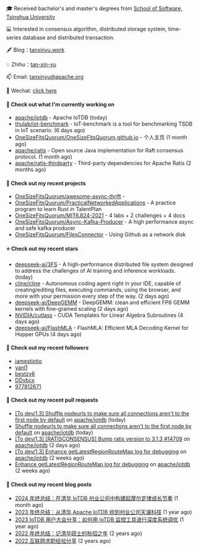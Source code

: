 🎓 Received bachelor's and master's degrees from [School of Software, Tsinghua University](https://www.thss.tsinghua.edu.cn/)

💻 Interested in consensus algorithm, distributed storage system, time-series database and distributed transaction.

🖋 Blog：[tanxinyu.work](https://tanxinyu.work)

💡 Zhihu：[tan-xin-yu](https://www.zhihu.com/people/tan-xin-yu-22)

📫 Email: [tanxinyu@apache.org](mailto:tanxinyu@apache.org)

💬 Wechat: [click here](https://github.com/LebronAl/LebronAl/issues/1)

#### 👷 Check out what I'm currently working on

- [apache/iotdb](https://github.com/apache/iotdb) - Apache IoTDB (today)
- [thulab/iot-benchmark](https://github.com/thulab/iot-benchmark) - IoT-benchmark is a tool for benchmarking TSDB in IoT scenario. (6 days ago)
- [OneSizeFitsQuorum/OneSizeFitsQuorum.github.io](https://github.com/OneSizeFitsQuorum/OneSizeFitsQuorum.github.io) - 个人主页 (1 month ago)
- [apache/ratis](https://github.com/apache/ratis) - Open source Java implementation for Raft consensus protocol. (1 month ago)
- [apache/ratis-thirdparty](https://github.com/apache/ratis-thirdparty) - Third-party dependencies for Apache Ratis (2 months ago)

#### 🌱 Check out my recent projects

- [OneSizeFitsQuorum/awesome-async-thrift](https://github.com/OneSizeFitsQuorum/awesome-async-thrift) - 
- [OneSizeFitsQuorum/PracticalNetworkedApplications](https://github.com/OneSizeFitsQuorum/PracticalNetworkedApplications) - A practice program to learn Rust in TalentPlan
- [OneSizeFitsQuorum/MIT6.824-2021](https://github.com/OneSizeFitsQuorum/MIT6.824-2021) - 4 labs &#43; 2 challenges &#43; 4 docs
- [OneSizeFitsQuorum/Async-Kafka-Producer](https://github.com/OneSizeFitsQuorum/Async-Kafka-Producer) - A high performance async and safe kafka producer
- [OneSizeFitsQuorum/FilesConnector](https://github.com/OneSizeFitsQuorum/FilesConnector) - Using Github as a network disk

#### ⭐ Check out my recent stars

- [deepseek-ai/3FS](https://github.com/deepseek-ai/3FS) -  A high-performance distributed file system designed to address the challenges of AI training and inference workloads.  (today)
- [cline/cline](https://github.com/cline/cline) - Autonomous coding agent right in your IDE, capable of creating/editing files, executing commands, using the browser, and more with your permission every step of the way. (2 days ago)
- [deepseek-ai/DeepGEMM](https://github.com/deepseek-ai/DeepGEMM) - DeepGEMM: clean and efficient FP8 GEMM kernels with fine-grained scaling (2 days ago)
- [NVIDIA/cutlass](https://github.com/NVIDIA/cutlass) - CUDA Templates for Linear Algebra Subroutines (4 days ago)
- [deepseek-ai/FlashMLA](https://github.com/deepseek-ai/FlashMLA) - FlashMLA: Efficient MLA Decoding Kernel for Hopper GPUs (4 days ago)

#### 👯 Check out my recent followers

- [jamestiotio](https://github.com/jamestiotio)
- [yanl1](https://github.com/yanl1)
- [bestzy6](https://github.com/bestzy6)
- [DDvbcx](https://github.com/DDvbcx)
- [977812671](https://github.com/977812671)

#### 🔨 Check out my recent pull requests

- [[To dev/1.3] Shuffle nodeurls to make sure all connections aren&#39;t to the first node by default](https://github.com/apache/iotdb/pull/14986) on [apache/iotdb](https://github.com/apache/iotdb) (today)
- [Shuffle nodeurls to make sure all connections aren&#39;t to the first node by default](https://github.com/apache/iotdb/pull/14983) on [apache/iotdb](https://github.com/apache/iotdb) (today)
- [[To dev/1.3] [RATISCONSENSUS] Bump ratis version to 3.1.3 #14709](https://github.com/apache/iotdb/pull/14952) on [apache/iotdb](https://github.com/apache/iotdb) (2 days ago)
- [[To dev/1.3] Enhance getLatestRegionRouteMap log for debugging](https://github.com/apache/iotdb/pull/14842) on [apache/iotdb](https://github.com/apache/iotdb) (2 weeks ago)
- [Enhance getLatestRegionRouteMap log for debugging](https://github.com/apache/iotdb/pull/14830) on [apache/iotdb](https://github.com/apache/iotdb) (2 weeks ago)

#### 📜 Check out my recent blog posts

- [2024 年终总结：在清华 IoTDB 创业公司中构建起摩尔定律成长节奏](https://tanxinyu.work/2024-annual-summary/) (1 month ago)
- [2023 年终总结：从清华 Apache IoTDB 组到创业公司天谋科技](https://tanxinyu.work/2023-annual-summary/) (1 year ago)
- [2023 IoTDB 用户大会分享：如何用 IoTDB 监控工具进行深度系统调优](https://tanxinyu.work/2023-iotdb-submit/) (1 year ago)
- [2022 年终总结：记清华硕士的秋招之年](https://tanxinyu.work/2022-annual-summary/) (2 years ago)
- [2022 互联网求职经验分享](https://tanxinyu.work/2022-internet-job-hunting-experience-sharing/) (2 years ago)

